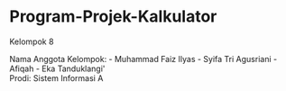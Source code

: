 # Program-Projek-Kalkulator
Kelompok 8
</div>Nama Anggota Kelompok: 
</div>- Muhammad Faiz Ilyas 
</div>- Syifa Tri Agusriani 
</div>- Afiqah 
</div>- Eka Tanduklangi' 
<div> Prodi: Sistem Informasi A </div>
